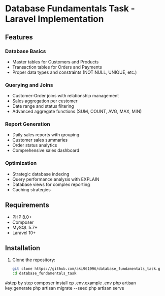 # Database Fundamentals Task - Laravel Implementation

##  Features

### Database Basics
- Master tables for Customers and Products
- Transaction tables for Orders and Payments
- Proper data types and constraints (NOT NULL, UNIQUE, etc.)

### Querying and Joins
- Customer-Order joins with relationship management
- Sales aggregation per customer
- Date range and status filtering
- Advanced aggregate functions (SUM, COUNT, AVG, MAX, MIN)

### Report Generation
- Daily sales reports with grouping
- Customer sales summaries
- Order status analytics
- Comprehensive sales dashboard

### Optimization
- Strategic database indexing
- Query performance analysis with EXPLAIN
- Database views for complex reporting
- Caching strategies

##  Requirements

- PHP 8.0+
- Composer
- MySQL 5.7+
- Laravel 10+


##  Installation

1. Clone the repository:
   ```bash
   git clone https://github.com/aki961996/database_fundamentals_task.git
   cd database_fundamentals_task
   
#step by step
    composer install
    cp .env.example .env
    php artisan key:generate
    php artisan migrate --seed
    php artisan serve
